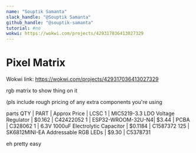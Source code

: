 ```yaml
---
name: "Souptik Samanta"
slack_handle: "@Souptik Samanta"
github_handle: "@souptik-samanta"
tutorial: #no
wokwi: https://wokwi.com/projects/429317036413027329
---
```


# Pixel Matrix

Wokwi link: https://wokwi.com/projects/429317036413027329

rgb matrix to show thing on it 



(pls include rough pricing of any extra components you're using 

parts 
QTY | PART | Approx Price | LCSC
1 | MIC5219-3.3 LDO Voltage Regulator | $0.162 | C42422052
1 | ESP32-WROOM-32U-N4| $3.44 | PCBA | C328062
1 | 6.3V 1000uF Electrolytic Capacitor | $0.1184 | C1587372
125 | SK6812MINI-EA Addressable RGB LEDs | $9.30 | C5378731

eh pretty easy 





